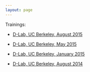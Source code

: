 ```yaml
---
layout: page
---
```



Trainings:



* [D-Lab, UC Berkeley, August 2015](/trainings/2015-08-berkeley-dlab)

* [D-Lab, UC Berkeley, May 2015](/trainings/2015-05-berkeley-dlab)

* [D-Lab, UC Berkeley, January 2015](/trainings/2015-01-berkeley-dlab)

* [D-Lab, UC Berkeley, August 2014](/trainings/2014-08-berkeley-dlab)
